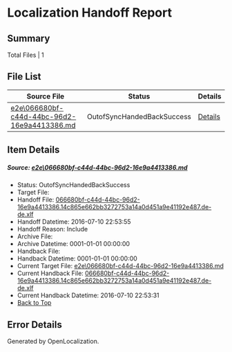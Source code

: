 # <a name='report-top'></a> Localization Handoff Report

## Summary
 Total Files | 1

## File List
 Source File | Status | Details 
 ----------- | ------ | ------- 
 [e2e\066680bf-c44d-44bc-96d2-16e9a4413386.md](https://github.com/OpenLocalizationTestOrg/oltest/blob/f416f3f82a1303d47ae030039395ec18695b2ac7/e2e/066680bf-c44d-44bc-96d2-16e9a4413386.md) | OutofSyncHandedBackSuccess | [Details](#c49ee20a3138d1c003262442b4d64d3d151f446a1)

## Item Details
##### <a name='c49ee20a3138d1c003262442b4d64d3d151f446a1'></a> Source: [e2e\066680bf-c44d-44bc-96d2-16e9a4413386.md](https://github.com/OpenLocalizationTestOrg/oltest/blob/f416f3f82a1303d47ae030039395ec18695b2ac7/e2e/066680bf-c44d-44bc-96d2-16e9a4413386.md)
* Status: OutofSyncHandedBackSuccess
* Target File: 
* Handoff File: [066680bf-c44d-44bc-96d2-16e9a4413386.14c865e662bb3272753a14a0d451a9e41192e487.de-de.xlf](https://github.com/OpenLocalizationTestOrg/olhandoff-e2e/blob/b110f2bfd8eb6f75f8c3db4ab6945638f8c84a82/ol-handoff/OpenLocalizationTestOrg/oltest-dede-fly/ci/ht/066680bf-c44d-44bc-96d2-16e9a4413386.14c865e662bb3272753a14a0d451a9e41192e487.de-de.xlf)
* Handoff Datetime: 2016-07-10 22:53:55
* Handoff Reason: Include
* Archive File: 
* Archive Datetime: 0001-01-01 00:00:00
* Handback File: 
* Handback Datetime: 0001-01-01 00:00:00
* Current Target File: [e2e\066680bf-c44d-44bc-96d2-16e9a4413386.md](https://github.com/OpenLocalizationTestOrg/oltest-dede-fly/blob/5bf86b6bd1dbf3571915eb26a0def9483efad11e/e2e/066680bf-c44d-44bc-96d2-16e9a4413386.md)
* Current Handback File: [066680bf-c44d-44bc-96d2-16e9a4413386.14c865e662bb3272753a14a0d451a9e41192e487.de-de.xlf](https://github.com/OpenLocalizationTestOrg/olhandback-e2e/blob/683fdfa9f5bd77bd6f9928f101f9d48bdac9b09a/ol-handback/OpenLocalizationTestOrg/oltest-dede-fly/ci/ht/066680bf-c44d-44bc-96d2-16e9a4413386.14c865e662bb3272753a14a0d451a9e41192e487.de-de.xlf)
* Current Handback Datetime: 2016-07-10 22:53:31
* [Back to Top](#report-top)


## Error Details

Generated by OpenLocalization.
